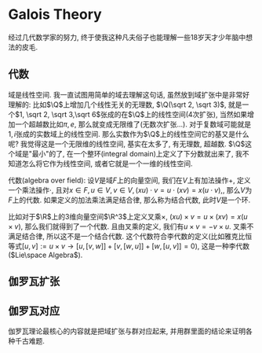 # Galois Theory

经过几代数学家的努力, 终于使我这种凡夫俗子也能理解一些18岁天才少年脑中想法的皮毛.

## 代数

域是线性空间. 我一直试图用简单的域去理解这句话, 虽然放到域扩张中是非常好理解的: 比如$\Q$上增加几个线性无关的无理数, $\Q(\sqrt 2, \sqrt 3)$, 就是一个$1, \sqrt 2, \sqrt 3,\sqrt 6$张成的在$\Q$上的线性空间(4次扩张), 当然如果增加一个超越数比如$\pi, e$,  那么就变成无限维了(无数次扩张...). 对于复数域可能就是$1,i$张成的实数域上的线性空间. 那么实数作为$\Q$上的线性空间它的基又是什么呢? 我觉得这是一个无限维的线性空间, 基实在太多了, 有无理数, 超越数. $\Q$这个域是"最小"的了, 在一个整环(integral domain)上定义了下分数就出来了, 我不知道怎么将它作为线性空间, 或者它就是一个一维的线性空间.

代数(algebra over field):  设$V$是域$F$上的向量空间, 我们在$V$上有加法操作$+$, 定义一个乘法操作$\cdot$, 且对$x \in F, u\in V,v\in V, (xu)\cdot v= u\cdot(xv)=x(u\cdot v),$, 那么$V$为$F$上的代数. 如果定义的加法乘法满足结合律, 那么称为结合代数, 此时$V$是一个环.

比如对于$\R$上的3维向量空间$\R^3$上定义叉乘$\times$,  $(xu)\times v=u \times (xv)=x(u\times v)$, 那么我们就得到了一个代数. 且由叉乘的定义, 我们有$u\times  v= -v \times u$. 叉乘不满足结合律, 所以这不是一个结合代数. 这个代数符合李代数的定义(比如雅克比恒等式$[u,v] := u\times v \rightarrow [u,[v,w]] + [v, [w,u]] + [w,[u,v]]=0$), 这是一种李代数($Lie\space Algebra$).

## 伽罗瓦扩张

## 伽罗瓦对应

伽罗瓦理论最核心的内容就是把域扩张与群对应起来, 并用群里面的结论来证明各种千古难题.